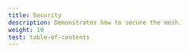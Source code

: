```yaml
---
title: Security
description: Demonstrates how to secure the mesh.
weight: 19
test: table-of-contents
---
```

